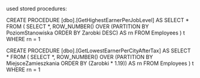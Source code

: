 used stored procedures:

CREATE PROCEDURE [dbo].[GetHighestEarnerPerJobLevel]
AS
SELECT *
FROM (
    SELECT *, ROW_NUMBER() OVER (PARTITION BY PoziomStanowiska ORDER BY Zarobki DESC) AS rn
    FROM Employees
) t
WHERE rn = 1

CREATE PROCEDURE [dbo].[GetLowestEarnerPerCityAfterTax]
AS
SELECT *
FROM (
    SELECT *, ROW_NUMBER() OVER (PARTITION BY MiejsceZamieszkania ORDER BY (Zarobki * 1.19)) AS rn
    FROM Employees
) t
WHERE rn = 1
